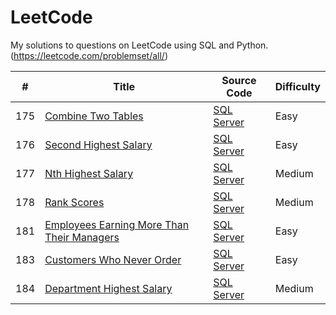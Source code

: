 # LeetCode
My solutions to questions on LeetCode using SQL and Python.
(https://leetcode.com/problemset/all/)


| # | Title | Source Code | Difficulty |
|---| ----- | -------- | ---------- |
|175|[Combine Two Tables](https://leetcode.com/problems/combine-two-tables/)| [SQL Server](https://github.com/lingjiangj/LeetCode/blob/master/SQL/175.%20Combining%20Two%20Tables.sql)|Easy|
|176|[Second Highest Salary](https://leetcode.com/problems/second-highest-salary/)| [SQL Server](https://github.com/lingjiangj/LeetCode/blob/master/SQL/176.%20Second%20Highest%20Salary.sql)|Easy|
|177|[Nth Highest Salary](https://leetcode.com/problems/nth-highest-salary/)| [SQL Server](https://github.com/lingjiangj/LeetCode/blob/master/SQL/177.%20Nth%20Highest%20Salary.sql)|Medium|
|178|[Rank Scores](https://leetcode.com/problems/rank-scores/)| [SQL Server](https://github.com/lingjiangj/LeetCode/blob/master/SQL/178.%20Rank%20Scores.sql)|Medium|
|181|[Employees Earning More Than Their Managers](https://leetcode.com/problems/employees-earning-more-than-their-managers/)| [SQL Server](https://github.com/lingjiangj/LeetCode/blob/master/SQL/181.%20Employees%20Earning%20More%20Than%20Their%20Managers.sql)|Easy|
|183|[Customers Who Never Order](https://leetcode.com/problems/customers-who-never-order/)|[SQL Server](https://github.com/lingjiangj/LeetCode/blob/master/SQL/183.%20Customers%20Who%20Never%20Order.sql)|Easy|
|184|[Department Highest Salary](https://leetcode.com/problems/department-highest-salary/)|[SQL Server](https://github.com/lingjiangj/LeetCode/blob/master/SQL/184.%20Department%20Highest%20Salary.sql)|Medium|


